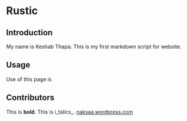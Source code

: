 # Rustic

## Introduction

My name is Keshab Thapa. This is my first markdown script for website.

## Usage

Use of this page is

## Contributors
This is **bold**.
This is i_talics_.
[naksaa.wordpress.com](https://naksaa.wordpress.com)
